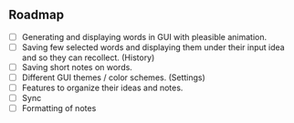 ## Roadmap

- [ ] Generating and displaying words in GUI with pleasible animation.
- [ ] Saving few selected words and displaying them under their input idea and so they can recollect. (History)
- [ ] Saving short notes on words.
- [ ] Different GUI themes / color schemes. (Settings)
- [ ] Features to organize their ideas and notes.
- [ ] Sync
- [ ] Formatting of notes